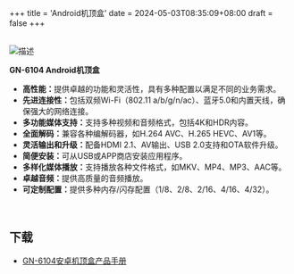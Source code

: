 +++
title = 'Android机顶盒'
date = 2024-05-03T08:35:09+08:00
draft = false
+++

<br>
<div class="horizontal-layout-products">
    <div>
        <img src="/img/products/android_stb.png" alt="描述">
    </div>
    <div>
        <p><b>GN-6104 Android机顶盒</b></p>
        <ul>
            <li><b>高性能：</b>提供卓越的功能和灵活性，具有多种配置以满足不同的业务需求。</li>
            <li><b>先进连接性：</b>包括双频Wi-Fi（802.11 a/b/g/n/ac）、蓝牙5.0和内置天线，确保强大的网络连接。</li>
            <li><b>多功能媒体支持：</b>支持多种视频和音频格式，包括4K和HDR内容。</li>
            <li><b>全面解码：</b>兼容各种编解码器，如H.264 AVC、H.265 HEVC、AV1等。</li>
            <li><b>灵活输出和升级：</b>配备HDMI 2.1、AV输出、USB 2.0支持和OTA软件升级。</li>
            <li><b>简便安装：</b>可从USB或APP商店安装应用程序。</li>
            <li><b>多样化媒体播放：</b>支持播放各种文件格式，如MKV、MP4、MP3、AAC等。</li>
            <li><b>卓越音频：</b>提供高质量的音频播放。</li>
            <li><b>可定制配置：</b>提供多种内存/闪存配置（1/8、2/8、2/16、4/16、4/32）。</li>
        </ul>
    </div>
</div>
<br>

<div class="product-bottom-container">
    <div class="section downloads">
        <h2>下载</h2>
        <ul>
            <li><i class="fas fa-file-pdf"></i> <a href="/documents/GN6104 Series Android Box Spec.pdf">GN-6104安卓机顶盒产品手册</a></li>
        </ul>
    </div>
    <div class="section links" style="visibility: hidden;">
        <h2>信息</h2>
        <ul>
            <li><a href="#"></a></li>
            <li><a href="#"></a></li>
        </ul>
    </div>
</div>